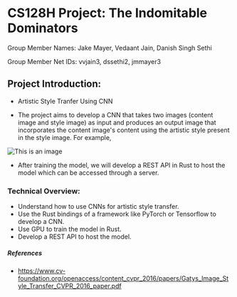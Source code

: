 # CS128H Project: The Indomitable Dominators 

Group Member Names: Jake Mayer, Vedaant Jain, Danish Singh Sethi

Group Member Net IDs: vvjain3, dssethi2, jmmayer3

## Project Introduction: 

- Artistic Style Tranfer Using CNN

- The project aims to develop a CNN that takes two images (content image and style image) as input and produces an output image that incorporates the content image's content using the artistic style present in the style image. For example,

![This is an image](https://2.bp.blogspot.com/-kV4SKTFlWQk/WA6n82yFFJI/AAAAAAAABWY/9GcePSQZ7qcY95b7zVnCBR4ABWR7K2o4gCLcB/s1600/image04.png)

- After training the model, we will develop a REST API in Rust to host the model which can be accessed through a server.

### Technical Overview:
- Understand how to use CNNs for artistic style transfer.
- Use the Rust bindings of a framework like PyTorch or Tensorflow to develop a CNN.
- Use GPU to train the model in Rust.
- Develop a REST API to host the model.
##### References
- https://www.cv-foundation.org/openaccess/content_cvpr_2016/papers/Gatys_Image_Style_Transfer_CVPR_2016_paper.pdf
